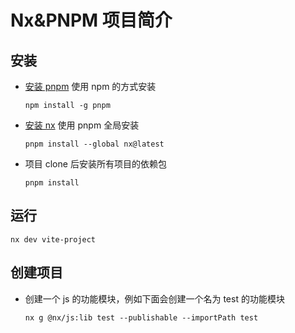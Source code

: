 # Nx&PNPM 项目简介

## 安装

- [安装 pnpm](https://pnpm.io/installation)
  使用 npm 的方式安装

  ```shell
  npm install -g pnpm
  ```

- [安装 nx](https://nx.dev/getting-started/installation)
  使用 pnpm 全局安装

  ```shell
  pnpm install --global nx@latest
  ```

- 项目 clone 后安装所有项目的依赖包
  ```shell
  pnpm install
  ```

## 运行

```
nx dev vite-project
```

## 创建项目

- 创建一个 js 的功能模块，例如下面会创建一个名为 test 的功能模块
  ```shell
  nx g @nx/js:lib test --publishable --importPath test
  ```
